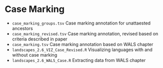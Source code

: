 # Case Marking


* `case_marking_groups.tsv` Case marking annotation for unattaested ancestors
* `case_marking_revised.tsv` Case marking annotation, revised based on criteria described in paper
* `case_marking.tsv` Case marking annotation based on WALS chapter
* `landscapes_2.6_VIZ_Case_Revised.R` Visualizing languages with and without case marking
* `landscapes_2.6_WALS_Case.R` Extracting data from WALS chapter

